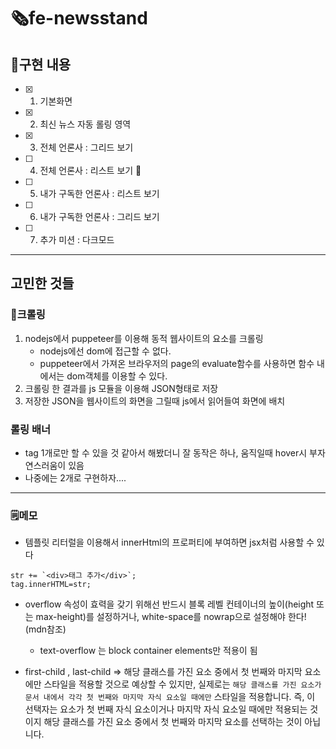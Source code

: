 # 🗞️fe-newsstand

## 🚩구현 내용

- [x] 1. 기본화면
- [x] 2. 최신 뉴스 자동 롤링 영역
- [x] 3. 전체 언론사 : 그리드 보기
- [ ] 4. 전체 언론사 : 리스트 보기 🚩
- [ ] 5. 내가 구독한 언론사 : 리스트 보기
- [ ] 6. 내가 구독한 언론사 : 그리드 보기
- [ ] 7. 추가 미션 : 다크모드

---

## 고민한 것들

### 🤔크롤링

1. nodejs에서 puppeteer를 이용해 동적 웹사이트의 요소를 크롤링
   - nodejs에선 dom에 접근할 수 없다.
   - puppeteer에서 가져온 브라우저의 page의 evaluate함수를 사용하면 함수 내에서는 dom객체를 이용할 수 있다.
2. 크롤링 한 결과를 js 모듈을 이용해 JSON형태로 저장
3. 저장한 JSON을 웹사이트의 화면을 그릴때 js에서 읽어들여 화면에 배치

### 롤링 배너

- tag 1개로만 할 수 있을 것 같아서 해봤더니 잘 동작은 하나, 움직일때 hover시 부자연스러움이 있음
- 나중에는 2개로 구현하자....

---

### 🗒️메모

- 템플릿 리터럴을 이용해서 innerHtml의 프로퍼티에 부여하면 jsx처럼 사용할 수 있다

```
str += `<div>태그 추가</div>`;
tag.innerHTML=str;
```

- overflow 속성이 효력을 갖기 위해선 반드시 블록 레벨 컨테이너의 높이(height 또는 max-height)를 설정하거나, white-space를 nowrap으로 설정해야 한다!(mdn참조)

  - text-overflow 는 block container elements만 적용이 됨

- first-child , last-child => 해당 클래스를 가진 요소 중에서 첫 번째와 마지막 요소에만 스타일을 적용할 것으로 예상할 수 있지만, 실제로는 `해당 클래스를 가진 요소가 문서 내에서 각각 첫 번째와 마지막 자식 요소일 때에만` 스타일을 적용합니다. 즉, 이 선택자는 요소가 첫 번째 자식 요소이거나 마지막 자식 요소일 때에만 적용되는 것이지 해당 클래스를 가진 요소 중에서 첫 번째와 마지막 요소를 선택하는 것이 아닙니다.
